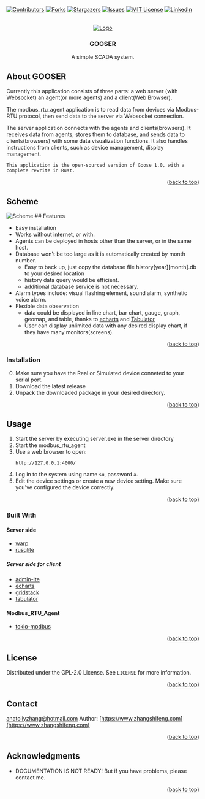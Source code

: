 <!-- Improved compatibility of back to top link: See: https://github.com/othneildrew/Best-README-Template/pull/73 -->
<a name="readme-top"></a>
<!--
*** Thanks for checking out the Best-README-Template. If you have a suggestion
*** that would make this better, please fork the repo and create a pull request
*** or simply open an issue with the tag "enhancement".
*** Don't forget to give the project a star!
*** Thanks again! Now go create something AMAZING! :D
-->



<!-- PROJECT SHIELDS -->
<!--
*** I'm using markdown "reference style" links for readability.
*** Reference links are enclosed in brackets [ ] instead of parentheses ( ).
*** See the bottom of this document for the declaration of the reference variables
*** for contributors-url, forks-url, etc. This is an optional, concise syntax you may use.
*** https://www.markdownguide.org/basic-syntax/#reference-style-links
-->
[![Contributors][contributors-shield]][contributors-url]
[![Forks][forks-shield]][forks-url]
[![Stargazers][stars-shield]][stars-url]
[![Issues][issues-shield]][issues-url]
[![MIT License][license-shield]][license-url]
[![LinkedIn][linkedin-shield]][linkedin-url]



<!-- PROJECT LOGO -->
<br />
<div align="center">
  <a href="https://github.com/anatoliyzhang/gooser">
    <img src="[server/client/public/img/gooser.png](https://github.com/anatoliyzhang/gooser/raw/main/server/client/public/img/gooser.png)" alt="Logo">
  </a>

<h3 align="center">GOOSER</h3>

  <p align="center">
    A simple SCADA system.
</div>

<!-- ABOUT THE PROJECT -->
## About GOOSER
Currently this application consists of three parts: a web server (with Websocket) an agent(or more agents) and a client(Web Browser).

The modbus_rtu_agent application is to read data from devices via Modbus-RTU protocol, then send data to the server via Websocket connection.

The server application connects with the agents and clients(browsers). It receives data from agents, stores them to database, and sends data to clients(browsers) with some data visualization functions. It also handles instructions from clients, such as device management, display management.

    This application is the open-sourced version of Goose 1.0, with a complete rewrite in Rust.


<p align="right">(<a href="#readme-top">back to top</a>)</p>

## Scheme
<img src="[screenshots/gooser-scheme.png](https://github.com/anatoliyzhang/gooser/raw/main/screenshots/gooser-scheme.png)" alt="Scheme">
<!-- ROADMAP -->
## Features

- Easy installation
- Works without internet, or with.
- Agents can be deployed in hosts other than the server, or in the same host.
- Database won't be too large as it is automatically created by month number.
  - Easy to back up, just copy the database file history[year][month].db to your desired location
  - history data query would be efficient.
  - additional database service is not necessary.
- Alarm types include: visual flashing element, sound alarm, synthetic voice alarm. 
- Flexible data observation
  - data could be displayed in line chart, bar chart, gauge, graph, geomap, and table, thanks to [echarts](https://echarts.apache.org/) and [Tabulator](https://tabulator.info/)
  - User can display unlimited data with any desired display chart, if they have many monitors(screens).


<p align="right">(<a href="#readme-top">back to top</a>)</p>



### Installation

0. Make sure you have the Real or Simulated device conneted to your serial port.
1. Download the latest release
2. Unpack the downloaded package in your desired directory.


<p align="right">(<a href="#readme-top">back to top</a>)</p>

## Usage

1. Start the server by executing server.exe in the server directory
2. Start the modbus_rtu_agent
3. Use a web browser to open:
   ```url
   http://127.0.0.1:4000/
   ```
4. Log in to the system using name `su`, password `a`.
5. Edit the device settings or create a new device setting. Make sure you've configured the device correctly.

<p align="right">(<a href="#readme-top">back to top</a>)</p>





### Built With

#### Server side
* [warp](https://crates.io/crates/warp)
* [rusqlite](https://crates.io/crates/rusqlite)

##### Server side for client
* [admin-lte](https://github.com/ColorlibHQ/AdminLTE)
* [echarts](https://echarts.apache.org/)
* [gridstack](https://github.com/gridstack/gridstack.js)
* [tabulator](https://tabulator.info/)

#### Modbus_RTU_Agent
* [tokio-modbus](https://github.com/slowtec/tokio-modbus)
<p align="right">(<a href="#readme-top">back to top</a>)</p>


<!-- LICENSE -->
## License

Distributed under the GPL-2.0 License. See `LICENSE` for more information.

<p align="right">(<a href="#readme-top">back to top</a>)</p>



<!-- CONTACT -->
## Contact
anatoliyzhang@hotmail.com
Author: [https://www.zhangshifeng.com](https://www.zhangshifeng.com)

<p align="right">(<a href="#readme-top">back to top</a>)</p>



<!-- ACKNOWLEDGMENTS -->
## Acknowledgments

* DOCUMENTATION IS NOT READY!
  But if you have problems, please contact me.


<p align="right">(<a href="#readme-top">back to top</a>)</p>



<!-- MARKDOWN LINKS & IMAGES -->
<!-- https://www.markdownguide.org/basic-syntax/#reference-style-links -->
[contributors-shield]: https://img.shields.io/github/contributors/anatoliyzhang/gooser.svg?style=for-the-badge
[contributors-url]: https://github.com/anatoliyzhang/gooser/graphs/contributors
[forks-shield]: https://img.shields.io/github/forks/anatoliyzhang/gooser.svg?style=for-the-badge
[forks-url]: https://github.com/anatoliyzhang/gooser/network/members
[stars-shield]: https://img.shields.io/github/stars/anatoliyzhang/gooser.svg?style=for-the-badge
[stars-url]: https://github.com/anatoliyzhang/gooser/stargazers
[issues-shield]: https://img.shields.io/github/issues/anatoliyzhang/gooser.svg?style=for-the-badge
[issues-url]: https://github.com/anatoliyzhang/gooser/issues
[license-shield]: https://img.shields.io/github/license/anatoliyzhang/gooser.svg?style=for-the-badge
[license-url]: https://github.com/anatoliyzhang/gooser/blob/master/LICENSE.txt
[linkedin-shield]: https://img.shields.io/badge/-LinkedIn-black.svg?style=for-the-badge&logo=linkedin&colorB=555
[linkedin-url]: https://linkedin.com/in/shifeng-zhang-4b856a24
[product-screenshot]: [images/screenshot.png] (https://github.com/anatoliyzhang/gooser/raw/main/screenshots/dashboard-demo.png)
